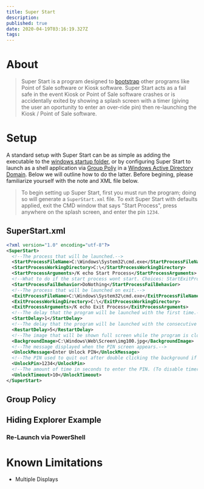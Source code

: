 ```yaml
---
title: Super Start
description: 
published: true
date: 2020-04-19T03:16:19.327Z
tags: 
---
```


# About
> Super Start is a program designed to [bootstrap](https://en.wikipedia.org/wiki/Bootstrapping) other programs like Point of Sale software or Kiosk software. Super Start acts as a fail safe in the event Kiosk or Point of Sale software crashes or is accidentally exited by showing a splash screen with a timer (giving the user an oportunity to enter an over-ride pin) then re-launching the Kiosk / Point of Sale software.
# Setup

A standard setup with Super Start can be as simple as adding the executable to the [windows startup folder](https://en.wikipedia.org/wiki/Windows_startup_process), or by configuring Super Start to launch as a shell application via [Group Poliy](https://en.wikipedia.org/wiki/Group_Policy) in a [Windows Active Directory Domain](https://en.wikipedia.org/wiki/Active_Directory). Below we will outline how to do the latter. Before begining, please familiarize yourself with the note and XML file below.

> To begin setting up Super Start, first you must run the program; doing so will generate a `SuperStart.xml` file. To exit Super Start with defaults applied, exit the CMD window that says "Start Process", press anywhere on the splash screen, and enter the pin `1234`.

## SuperStart.xml
```xml
<?xml version="1.0" encoding="utf-8"?>
<SuperStart>
  <!--The process that will be launched.-->
  <StartProcessFileName>C:\Windows\System32\cmd.exe</StartProcessFileName>
  <StartProcessWorkingDirectory>C:\</StartProcessWorkingDirectory>
  <StartProcessArguments>/K echo Start Process</StartProcessArguments>
  <!--What to do if the start process wont start. Choices: StartExitProcessAndClose, DoNothing, KeepTrying, Close-->
  <StartProcessFailBehavior>DoNothing</StartProcessFailBehavior>
  <!--The process that will be launched on exit.-->
  <ExitProcessFileName>C:\Windows\System32\cmd.exe</ExitProcessFileName>
  <ExitProcessWorkingDirectory>C:\</ExitProcessWorkingDirectory>
  <ExitProcessArguments>/K echo Exit Process</ExitProcessArguments>
  <!--The delay that the program will be launched with the first time.-->
  <StartDelay>1</StartDelay>
  <!--The delay that the program will be launched with the consecutive times.-->
  <RestartDelay>5</RestartDelay>
  <!--The image that will be shown full screen while the program is closed.-->
  <BackgroundImage>C:\Windows\Web\Screen\img100.jpg</BackgroundImage>
  <!--The message displayed when the PIN screen appears.-->
  <UnlockMessage>Enter Unlock PIN</UnlockMessage>
  <!--The PIN used to quit out after double clicking the background if the program is closed.-->
  <UnlockPin>1234</UnlockPin>
  <!--The amount of time in seconds to enter the PIN. (To disable timer, set to nothing or a string)-->
  <UnlockTimeout>10</UnlockTimeout>
</SuperStart>
```
## Group Policy

## Hiding Explorer Example


### Re-Launch via PowerShell

# Known Limitations

* Multiple Displays